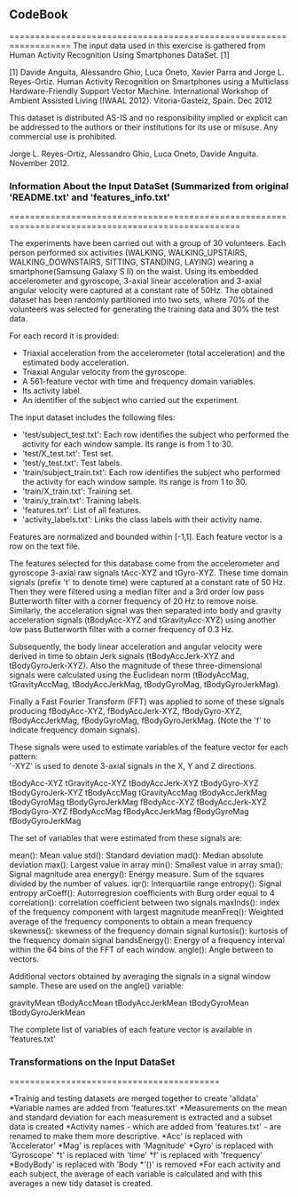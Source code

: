 ## CodeBook

==================================================================
The input data used in this exercise is gathered from Human Activity Recognition Using Smartphones
DataSet. [1]

[1] Davide Anguita, Alessandro Ghio, Luca Oneto, Xavier Parra and Jorge L. Reyes-Ortiz. Human 
Activity Recognition on Smartphones using a Multiclass Hardware-Friendly Support Vector Machine. 
International Workshop of Ambient Assisted Living (IWAAL 2012). Vitoria-Gasteiz, Spain. Dec 2012

This dataset is distributed AS-IS and no responsibility implied or explicit can be addressed to the 
authors or their institutions for its use or misuse. Any commercial use is prohibited.

Jorge L. Reyes-Ortiz, Alessandro Ghio, Luca Oneto, Davide Anguita. November 2012.

### Information About the Input DataSet (Summarized from original 'README.txt' and 'features_info.txt'
===================================================================================================

The experiments have been carried out with a group of 30 volunteers. Each person performed six 
activities (WALKING, WALKING_UPSTAIRS, WALKING_DOWNSTAIRS, SITTING, STANDING, LAYING) wearing 
a smartphone(Samsung Galaxy S II) on the waist. Using its embedded accelerometer and gyroscope, 
3-axial linear acceleration and 3-axial angular velocity were captured at a constant rate of 50Hz.
The obtained dataset has been randomly partitioned into two sets, where 70% of the volunteers 
was selected for generating the training data and 30% the test data. 

For each record it is provided:

* Triaxial acceleration from the accelerometer (total acceleration) and the estimated body 
acceleration.
* Triaxial Angular velocity from the gyroscope. 
* A 561-feature vector with time and frequency domain variables. 
* Its activity label. 
* An identifier of the subject who carried out the experiment.


The input dataset includes the following files:

* 'test/subject_test.txt': Each row identifies the subject who performed the activity for each 
window sample. Its range is from 1 to 30. 
* 'test/X_test.txt': Test set.
* 'test/y_test.txt': Test labels.
* 'train/subject_train.txt': Each row identifies the subject who performed the activity for each 
window sample. Its range is from 1 to 30. 
* 'train/X_train.txt': Training set.
* 'train/y_train.txt': Training labels.
* 'features.txt': List of all features.
* 'activity_labels.txt': Links the class labels with their activity name.


Features are normalized and bounded within [-1,1].
Each feature vector is a row on the text file.

The features selected for this database come from the accelerometer and gyroscope 3-axial raw signals
tAcc-XYZ and tGyro-XYZ. These time domain signals (prefix 't' to denote time) were captured at a 
constant rate of 50 Hz. Then they were filtered using a median filter and a 3rd order low pass 
Butterworth filter with a corner frequency of 20 Hz to remove noise. Similarly, the acceleration 
signal was then separated into body and gravity acceleration signals (tBodyAcc-XYZ and tGravityAcc-XYZ) 
using another low pass Butterworth filter with a corner frequency of 0.3 Hz. 

Subsequently, the body linear acceleration and angular velocity were derived in time to obtain Jerk 
signals (tBodyAccJerk-XYZ and tBodyGyroJerk-XYZ). Also the magnitude of these three-dimensional 
signals were calculated using the Euclidean norm (tBodyAccMag, tGravityAccMag, tBodyAccJerkMag, 
tBodyGyroMag, tBodyGyroJerkMag). 

Finally a Fast Fourier Transform (FFT) was applied to some of these signals producing fBodyAcc-XYZ, 
fBodyAccJerk-XYZ, fBodyGyro-XYZ, fBodyAccJerkMag, fBodyGyroMag, fBodyGyroJerkMag. (Note the 'f' to 
indicate frequency domain signals). 

These signals were used to estimate variables of the feature vector for each pattern:  
'-XYZ' is used to denote 3-axial signals in the X, Y and Z directions.

tBodyAcc-XYZ
tGravityAcc-XYZ
tBodyAccJerk-XYZ
tBodyGyro-XYZ
tBodyGyroJerk-XYZ
tBodyAccMag
tGravityAccMag
tBodyAccJerkMag
tBodyGyroMag
tBodyGyroJerkMag
fBodyAcc-XYZ
fBodyAccJerk-XYZ
fBodyGyro-XYZ
fBodyAccMag
fBodyAccJerkMag
fBodyGyroMag
fBodyGyroJerkMag

The set of variables that were estimated from these signals are: 

mean(): Mean value
std(): Standard deviation
mad(): Median absolute deviation 
max(): Largest value in array
min(): Smallest value in array
sma(): Signal magnitude area
energy(): Energy measure. Sum of the squares divided by the number of values. 
iqr(): Interquartile range 
entropy(): Signal entropy
arCoeff(): Autorregresion coefficients with Burg order equal to 4
correlation(): correlation coefficient between two signals
maxInds(): index of the frequency component with largest magnitude
meanFreq(): Weighted average of the frequency components to obtain a mean frequency
skewness(): skewness of the frequency domain signal 
kurtosis(): kurtosis of the frequency domain signal 
bandsEnergy(): Energy of a frequency interval within the 64 bins of the FFT of each window.
angle(): Angle between to vectors.

Additional vectors obtained by averaging the signals in a signal window sample. These are used 
on the angle() variable:

gravityMean
tBodyAccMean
tBodyAccJerkMean
tBodyGyroMean
tBodyGyroJerkMean

The complete list of variables of each feature vector is available in 'features.txt'


### Transformations on the Input DataSet
=========================================

*Trainig and testing datasets are merged together to create 'alldata'
*Variable names are added from 'features.txt'
*Measurements on the mean and standard deviation for each measurement is extracted and a subset data 
is created
*Activity names - which are added from 'features.txt' - are renamed to make them more descriptive.
*Acc' is replaced with 'Accelerator'
*Mag' is replaces with 'Magnitude'
*Gyro' is replaced with 'Gyroscope'
*t' is replaced with 'time'
*f' is replaced with 'frequency'
*BodyBody' is replaced with 'Body
*'()' is removed
*For each activity and each subject, the average of each variable is calculated and with this averages
a new tidy dataset is created.


